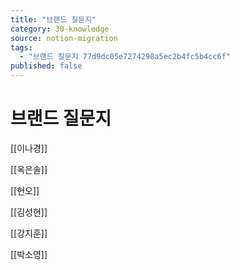 ```yaml
---
title: "브랜드 질문지"
category: 30-knowledge
source: notion-migration
tags:
  - "브랜드 질문지 77d9dc05e7274298a5ec2b4fc5b4cc6f"
published: false
---
```


# 브랜드 질문지

[[이나경]]

[[옥은솔]]

[[현오]]

[[김성현]]

[[강지훈]]

[[박소영]]
